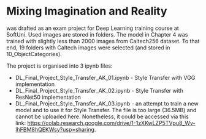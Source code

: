 # Mixing Imagination and Reality # 
was drafted as an exam project for Deep Learning training course at SoftUni. Used images are stored in folders. The model in Chapter 4 was trained with slightly less than 2000 images from Caltech256 dataset. To that end, 19 folders with Caltech images were selected (and stored in 10_ObjectCategories).

The project is organised into 3 ipynb files:
- DL_Final_Project_Style_Transfer_AK_01.ipynb - Style Transfer with VGG implementation
- DL_Final_Project_Style_Transfer_AK_02.ipynb - Style Transfer with ResNet50 implementation
- DL_Final_Project_Style_Transfer_AK_03.ipynb - an attempt to train a new model and to use it for Style Transfer. The file is too large (36.5MB) and cannot be uploaded here. Nonetheless, it could be accessed via this link: https://colab.research.google.com/drive/1-1zXKwLZP5TVpu8_Wv-lhFBM8hQEKWsy?usp=sharing.

